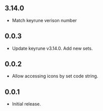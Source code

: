 ## 3.14.0

* Match keyrune verison number

## 0.0.3

* Update keyrune v3.14.0. Add new sets.

## 0.0.2

* Allow accessing icons by set code string.

## 0.0.1

* Initial release.
